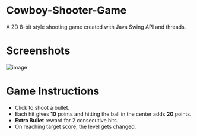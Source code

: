 # Cowboy-Shooter-Game
A 2D 8-bit style shooting game created with Java Swing API and threads.

# Screenshots
![image](https://github.com/Sumit189/Cowboy-Shooter-Game/blob/master/Screenshot/Screenshot.PNG)
# Game Instructions 
* Click to shoot a bullet.
* Each hit gives **10** points and hitting the ball in the center adds **20** points.
* **Extra Bullet** reward for 2 consecutive hits.
* On reaching target score, the level gets changed.
